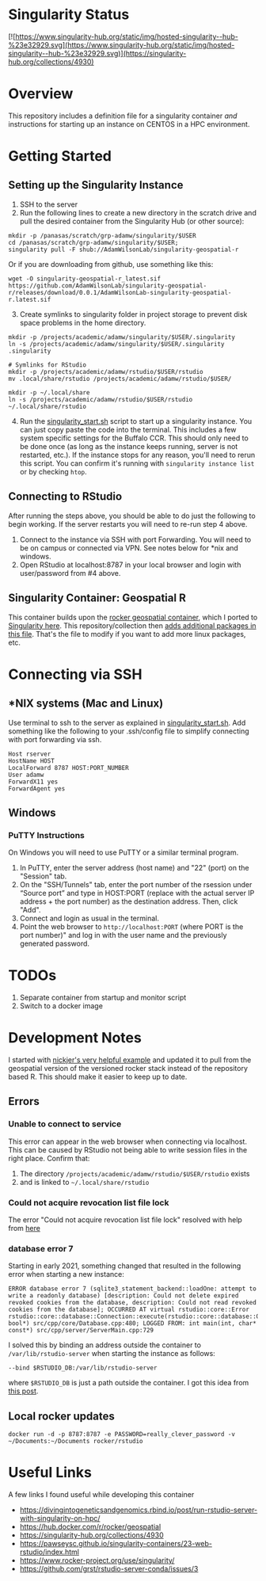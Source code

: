 # Singularity Status

[![https://www.singularity-hub.org/static/img/hosted-singularity--hub-%23e32929.svg](https://www.singularity-hub.org/static/img/hosted-singularity--hub-%23e32929.svg)](https://singularity-hub.org/collections/4930)

# Overview
This repository includes a definition file for a singularity container _and_ instructions for starting up an instance on CENTOS in a HPC environment.  

# Getting Started

## Setting up the Singularity Instance

1. SSH to the server
2. Run the following lines to create a new directory in the scratch drive and pull the desired container from the Singularity Hub (or other source):
```
mkdir -p /panasas/scratch/grp-adamw/singularity/$USER
cd /panasas/scratch/grp-adamw/singularity/$USER;
singularity pull -F shub://AdamWilsonLab/singularity-geospatial-r
```
Or if you are downloading from github, use something like this:
```
wget -O singularity-geospatial-r_latest.sif https://github.com/AdamWilsonLab/singularity-geospatial-r/releases/download/0.0.1/AdamWilsonLab-singularity-geospatial-r.latest.sif
```

3. Create symlinks to singularity folder in project storage to prevent disk space problems in the home directory.
```
mkdir -p /projects/academic/adamw/singularity/$USER/.singularity
ln -s /projects/academic/adamw/singularity/$USER/.singularity .singularity

# Symlinks for RStudio
mkdir -p /projects/academic/adamw/rstudio/$USER/rstudio
mv .local/share/rstudio /projects/academic/adamw/rstudio/$USER/

mkdir -p ~/.local/share
ln -s /projects/academic/adamw/rstudio/$USER/rstudio ~/.local/share/rstudio
```  
4. Run the [singularity_start.sh](https://github.com/AdamWilsonLab/singularity-geospatial-r/blob/main/singularity_start.sh) script to start up a singularity instance. You can just copy paste the code into the terminal.  This includes a few system specific settings for the Buffalo CCR.  This should only need to be done once (as long as the instance keeps running, server is not restarted, etc.).  If the instance stops for any reason, you'll need to rerun this script.  You can confirm it's running with `singularity instance list` or by checking `htop`.

## Connecting to RStudio

After running the steps above, you should be able to do just the following to begin working.  If the server restarts you will need to re-run step 4 above.

1. Connect to the instance via SSH with port Forwarding.  You will need to be on campus or connected via VPN.  See notes below for *nix and windows.
2. Open RStudio at localhost:8787 in your local browser and login with user/password from #4 above.

## Singularity Container: Geospatial R
This container builds upon the [rocker geospatial container](https://hub.docker.com/r/rocker/geospatial), which I ported to [Singularity here](https://singularity-hub.org/collections/4908).  This repository/collection then [adds additional packages in this file](https://github.com/AdamWilsonLab/singularity-geospatial-r/blob/main/Singularity.latest).  That's the file to modify if you want to add more linux packages, etc.

# Connecting via SSH

## *NIX systems (Mac and Linux)
Use terminal to ssh to the server as explained in [singularity_start.sh](https://github.com/AdamWilsonLab/singularity-geospatial-r/blob/main/singularity_start.sh).
Add something like the following to your .ssh/config file to simplify connecting with port forwarding via ssh.

```
Host rserver
HostName HOST
LocalForward 8787 HOST:PORT_NUMBER
User adamw
ForwardX11 yes
ForwardAgent yes
```

## Windows

### PuTTY Instructions
On Windows you will need to use PuTTY or a similar terminal program.
1. In PuTTY, enter the server address (host name) and "22" (port) on the "Session" tab.
2. On the "SSH/Tunnels" tab, enter the port number of the rsession  under “Source port” and type in HOST:PORT (replace with the actual server IP address + the port number) as the destination address. Then, click "Add".
3. Connect and login as usual in the terminal.
4. Point the web browser to `http://localhost:PORT` (where PORT is the port number)" and log in with the user name and the previously generated password.

# TODOs

1. Separate container from startup and monitor script
2. Switch to a docker image


# Development Notes

I started with [nickjer's very helpful example](https://github.com/nickjer/singularity-rstudio/blob/master/.travis.yml) and updated it to pull from the geospatial version of the versioned rocker stack instead of the repository based R.  This should make it easier to keep up to date.

## Errors

### Unable to connect to service

This error can appear in the web browser when connecting via localhost.  This can be caused by RStudio not being able to write session files in the right place.  Confirm that:

1. The directory `/projects/academic/adamw/rstudio/$USER/rstudio` exists
2. and is linked to `~/.local/share/rstudio`

### Could not acquire revocation list file lock

The error "Could not acquire revocation list file lock" resolved with help from [here](https://www.gitmemory.com/issue/rocker-org/rocker-versioned/213/726807289)

### database error 7
Starting in early 2021, something changed that resulted in the following error when starting a new instance:

```
ERROR database error 7 (sqlite3_statement_backend::loadOne: attempt to write a readonly database) [description: Could not delete expired revoked cookies from the database, description: Could not read revoked cookies from the database]; OCCURRED AT virtual rstudio::core::Error rstudio::core::database::Connection::execute(rstudio::core::database::Query&, bool*) src/cpp/core/Database.cpp:480; LOGGED FROM: int main(int, char* const*) src/cpp/server/ServerMain.cpp:729
```

I solved this by binding an address outside the container to `/var/lib/rstudio-server` when starting the instance as follows:
```
--bind $RSTUDIO_DB:/var/lib/rstudio-server
```
where `$RSTUDIO_DB` is just a path outside the container.  I got this idea from [this post](https://community.rstudio.com/t/permissions-related-to-upgrade-to-rstudio-server-open-source-1-4/94256/3).


## Local rocker updates

`docker run -d -p 8787:8787 -e PASSWORD=really_clever_password -v ~/Documents:~/Documents rocker/rstudio`

# Useful Links

A few links I found useful while developing this container

* https://divingintogeneticsandgenomics.rbind.io/post/run-rstudio-server-with-singularity-on-hpc/
* https://hub.docker.com/r/rocker/geospatial
* https://singularity-hub.org/collections/4930
* https://pawseysc.github.io/singularity-containers/23-web-rstudio/index.html
* https://www.rocker-project.org/use/singularity/
* https://github.com/grst/rstudio-server-conda/issues/3
